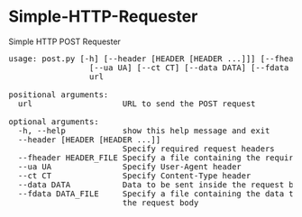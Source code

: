 Simple-HTTP-Requester
=====================

Simple HTTP POST Requester

<pre>
usage: post.py [-h] [--header [HEADER [HEADER ...]]] [--fheader FHEADER]
                 [--ua UA] [--ct CT] [--data DATA] [--fdata FDATA]
                 url

positional arguments:
  url                   URL to send the POST request

optional arguments:
  -h, --help            show this help message and exit
  --header [HEADER [HEADER ...]]
                        Specify required request headers
  --fheader HEADER_FILE Specify a file containing the required request headers
  --ua UA               Specify User-Agent header
  --ct CT               Specify Content-Type header
  --data DATA           Data to be sent inside the request body
  --fdata DATA_FILE     Specify a file containing the data to be sent inside
                        the request body
</pre>
